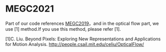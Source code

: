 # MEGC2021
Part of our code references [MEGC2019](https://github.com/xiaobaishu0097/MEGC2019)，and in the optical flow part, we use [1] method.If you use this method, please refer  [1].

[1]C. Liu. Beyond Pixels: Exploring New Representations and Applications for Motion Analysis. http://people.csail.mit.edu/celiu/OpticalFlow/
